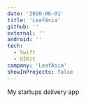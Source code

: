 ```yaml
---
date: '2020-06-01'
title: 'LeafAsia'
github: ''
external: ''
android: ''
tech:
  - Swift
  - UIKit
company: 'LeafAsia'
showInProjects: false
---
```


My startups delivery app 